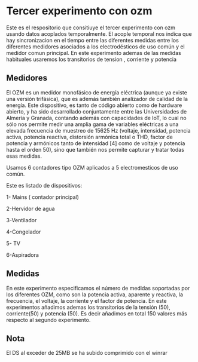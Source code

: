 # Tercer experimento con ozm
Este  es el respositorio que consitiuye el tercer experimento con ozm usando datos acoplados temporalmente. El acople temporal nos indica que  hay sincronizacion en el tiempo entre las diferentes medidas entre los diferentes medidores asociados a los electrodésticos de uso común y el medidor comun principal. En este experimento ademas de las medidas habituales usaremos los transitorios de tension , corriente y potencia

## Medidores
El OZM es un medidor monofásico de energía eléctrica (aunque ya existe una versión trifásica), que es además también analizador de calidad de la energía. Este dispositivo, es tanto de código abierto como de hardware abierto, y ha sido desarrollado conjuntamente entre las Universidades de Almería y Granada, contando además con capacidades de IoT, lo cual no sólo nos permite medir una amplia gama de variables eléctricas a una elevada frecuencia de muestreo de 15625 Hz (voltaje, intensidad, potencia activa, potencia reactiva, distorsión armónica total o THD, factor de potencia y armónicos tanto de intensidad [4] como de voltaje y potencia hasta el orden 50), sino que también nos permite capturar y tratar todas esas medidas.

Usamos 6 contadores tipo OZM aplicados  a 5 electromesticos de uso común.

Este es listado de dispositivos:

1- Mains ( contador principal)

2-Hervidor de agua

3-Ventilador

4-Congelador

5- TV

6-Aspiradora



## Medidas

En este experimento especificamos el número de medidas soportadas por los diferentes OZM, como son la potencia activa, aparente y reactiva, la frecuencia, el voltaje, la corriente y el factor de potencia.
En  este experimentos añadimos ademas los transitorios de la tensión (50), corriente(50) y potencia (50). Es decir añadimos en total 150  valores más respecto al segundo experimento.

## Nota 
El DS al exceder de 25MB se ha subido comprimido con el winrar 
